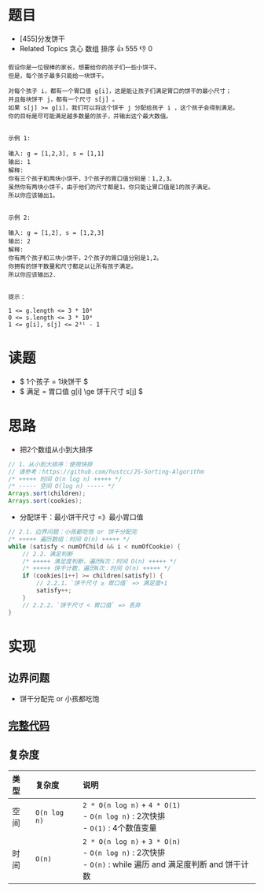 # 题目

- [455]分发饼干
- Related Topics 贪心 数组 排序 👍 555 👎 0

```text
假设你是一位很棒的家长，想要给你的孩子们一些小饼干。
但是，每个孩子最多只能给一块饼干。 

对每个孩子 i，都有一个胃口值 g[i]，这是能让孩子们满足胃口的饼干的最小尺寸；
并且每块饼干 j，都有一个尺寸 s[j] 。
如果 s[j] >= g[i]，我们可以将这个饼干 j 分配给孩子 i ，这个孩子会得到满足。
你的目标是尽可能满足越多数量的孩子，并输出这个最大数值。 
 

示例 1: 

输入: g = [1,2,3], s = [1,1]
输出: 1
解释: 
你有三个孩子和两块小饼干，3个孩子的胃口值分别是：1,2,3。
虽然你有两块小饼干，由于他们的尺寸都是1，你只能让胃口值是1的孩子满足。
所以你应该输出1。
 

示例 2: 

输入: g = [1,2], s = [1,2,3]
输出: 2
解释: 
你有两个孩子和三块小饼干，2个孩子的胃口值分别是1,2。
你拥有的饼干数量和尺寸都足以让所有孩子满足。
所以你应该输出2.
 

提示： 

1 <= g.length <= 3 * 10⁴ 
0 <= s.length <= 3 * 10⁴ 
1 <= g[i], s[j] <= 2³¹ - 1 
```

# 读题

- $ 1个孩子 = 1块饼干 $
- $ 满足 = 胃口值 g[i] \ge 饼干尺寸 s[j] $

# 思路

- 把2个数组从小到大排序

```java
// 1、从小到大排序：使用快排
// 请参考：https://github.com/hustcc/JS-Sorting-Algorithm
/* +++++ 时间 O(n log n) +++++ */
/* ----- 空间 O(log n) ----- */
Arrays.sort(children);
Arrays.sort(cookies);
```

- 分配饼干：最小饼干尺寸 =》最小胃口值

```java
// 2.1、边界问题：小孩都吃饱 or 饼干分配完
/* +++++ 遍历数组：时间 O(n) +++++ */
while (satisfy < numOfChild && i < numOfCookie) {
    // 2.2、满足判断
    /* +++++ 满足度判断，遍历N次：时间 O(n) +++++ */
    /* +++++ 饼干计数，遍历N次：时间 O(n) +++++ */
    if (cookies[i++] >= children[satisfy]) {
        // 2.2.1、`饼干尺寸 ≥ 胃口值` => 满足度+1
        satisfy++;
    }
    // 2.2.2、`饼干尺寸 < 胃口值` => 丢弃
}
```

# 实现

## 边界问题

- 饼干分配完 or 小孩都吃饱

## [完整代码](Demo01.java)

## 复杂度

类型 | 复杂度 | 说明
:--- |:--- |:---
空间 | `O(n log n)` | `2 * O(n log n)` + `4 * O(1)` </br> - `O(n log n)` : 2次快排 </br> - `O(1)` : 4个数值变量
时间 | `O(n)` | `2 * O(n log n)` + `3 * O(n)` </br> - `O(n log n)` : 2次快排 </br> - `O(n)` : while 遍历 and 满足度判断 and 饼干计数
